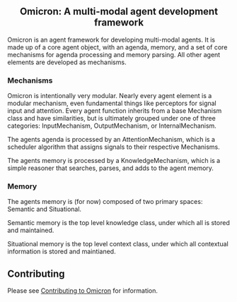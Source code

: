 <h2 align="center">Omicron: A multi-modal agent development framework</h2>

Omicron is an agent framework for developing multi-modal agents. It is made up of a core agent object, with an agenda, memory, and a set of core mechanisms for agenda processing and memory parsing. All other agent elements are developed as mechanisms.

<h3>Mechanisms</h3>

Omicron is intentionally very modular. Nearly every agent element is a modular mechanism, even fundamental things like perceptors for signal input and attention. Every agent function inherits from a base Mechanism class and have similarities, but is ultimately grouped under one of three categories: InputMechanism, OutputMechanism, or InternalMechanism.

The agents agenda is processed by an AttentionMechanism, which is a scheduler algorithm that assigns signals to their respective Mechanisms.

The agents memory is processed by a KnowledgeMechanism, which is a simple reasoner that searches, parses, and adds to the agent memory. 

<h3>Memory</h3>

The agents memory is (for now) composed of two primary spaces: Semantic and Situational.

Semantic memory is the top level knowledge class, under which all  is stored and maintained. 

Situational memory is the top level context class, under which all contextual information is stored and maintianed. 



## Contributing

Please see [Contributing to Omicron](CONTRIBUTING.md) for information.